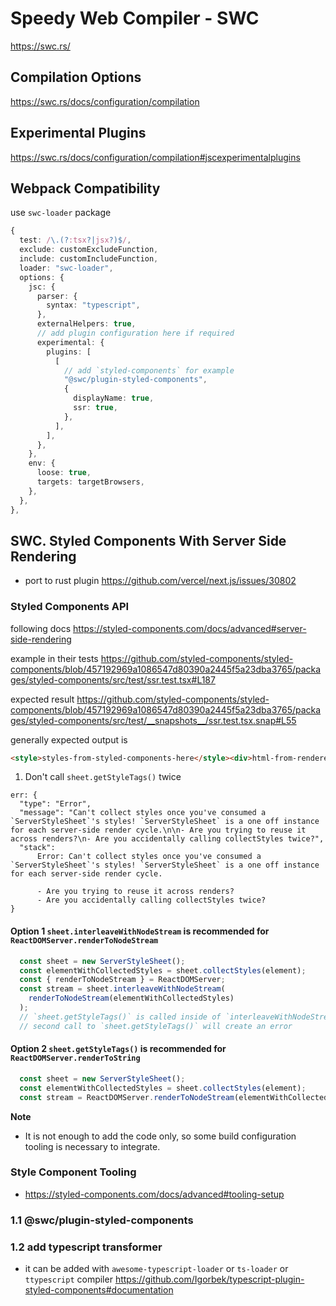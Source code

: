 # Speedy Web Compiler - SWC
https://swc.rs/

## Compilation Options
https://swc.rs/docs/configuration/compilation

## Experimental Plugins
https://swc.rs/docs/configuration/compilation#jscexperimentalplugins

## Webpack Compatibility
use `swc-loader` package

```ts
{
  test: /\.(?:tsx?|jsx?)$/,
  exclude: customExcludeFunction,
  include: customIncludeFunction,
  loader: "swc-loader",
  options: {
    jsc: {
      parser: {
        syntax: "typescript",
      },
      externalHelpers: true,
      // add plugin configuration here if required
      experimental: {
        plugins: [
          [
            // add `styled-components` for example
            "@swc/plugin-styled-components",
            {
              displayName: true,
              ssr: true,
            },
          ],
        ],
      },
    },
    env: {
      loose: true,
      targets: targetBrowsers,
    },
  },
},
```

## SWC. Styled Components With Server Side Rendering
- port to rust plugin https://github.com/vercel/next.js/issues/30802

### Styled Components API
following docs
https://styled-components.com/docs/advanced#server-side-rendering

example in their tests
https://github.com/styled-components/styled-components/blob/457192969a1086547d80390a2445f5a23dba3765/packages/styled-components/src/test/ssr.test.tsx#L187

expected result
https://github.com/styled-components/styled-components/blob/457192969a1086547d80390a2445f5a23dba3765/packages/styled-components/src/test/__snapshots__/ssr.test.tsx.snap#L55

generally expected output is
```html
<style>styles-from-styled-components-here</style><div>html-from-renderer</div>
```

1. Don't call `sheet.getStyleTags()` twice
```
err: {
  "type": "Error",
  "message": "Can't collect styles once you've consumed a `ServerStyleSheet`'s styles! `ServerStyleSheet` is a one off instance for each server-side render cycle.\n\n- Are you trying to reuse it across renders?\n- Are you accidentally calling collectStyles twice?",
  "stack":
      Error: Can't collect styles once you've consumed a `ServerStyleSheet`'s styles! `ServerStyleSheet` is a one off instance for each server-side render cycle.

      - Are you trying to reuse it across renders?
      - Are you accidentally calling collectStyles twice?
}
```

#### Option 1 `sheet.interleaveWithNodeStream` is recommended for `ReactDOMServer.renderToNodeStream`
```ts
  const sheet = new ServerStyleSheet();
  const elementWithCollectedStyles = sheet.collectStyles(element);
  const { renderToNodeStream } = ReactDOMServer;
  const stream = sheet.interleaveWithNodeStream(
    renderToNodeStream(elementWithCollectedStyles)
  );
  // `sheet.getStyleTags()` is called inside of `interleaveWithNodeStream`
  // second call to `sheet.getStyleTags()` will create an error
```

#### Option 2 `sheet.getStyleTags()` is recommended for `ReactDOMServer.renderToString`
```ts
  const sheet = new ServerStyleSheet();
  const elementWithCollectedStyles = sheet.collectStyles(element);
  const stream = ReactDOMServer.renderToNodeStream(elementWithCollectedStyles);
```

__Note__
- It is not enough to add the code only, so some build configuration tooling is necessary to integrate.

### Style Component Tooling
- https://styled-components.com/docs/advanced#tooling-setup

### 1.1 @swc/plugin-styled-components

### 1.2 add typescript transformer
- it can be added with `awesome-typescript-loader` or `ts-loader` or `ttypescript` compiler https://github.com/Igorbek/typescript-plugin-styled-components#documentation
